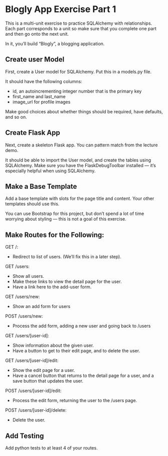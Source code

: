 # Blogly App Exercise Part 1
This is a multi-unit exercise to practice SQLAlchemy with relationships. Each part corresponds to a unit so make sure that you complete one part and then go onto the next unit.

In it, you’ll build “Blogly”, a blogging application.

## Create user Model
First, create a User model for SQLAlchemy. Put this in a models.py file.

It should have the following columns:
- id, an autoincrementing integer number that is the primary key
- first_name and last_name
- image_url for profile images

Make good choices about whether things should be required, have defaults, and so on.

## Create Flask App
Next, create a skeleton Flask app. You can pattern match from the lecture demo.

It should be able to import the User model, and create the tables using SQLAlchemy. Make sure you have the FlaskDebugToolbar installed — it’s especially helpful when using SQLAlchemy.

## Make a Base Template
Add a base template with slots for the page title and content. Your other templates should use this.

You can use Bootstrap for this project, but don’t spend a lot of time worrying about styling — this is not a goal of this exercise.

## Make Routes for the Following:
GET /:
- Redirect to list of users. (We’ll fix this in a later step).

GET /users:
- Show all users.
- Make these links to view the detail page for the user.
- Have a link here to the add-user form.

GET /users/new:
- Show an add form for users

POST /users/new:
- Process the add form, adding a new user and going back to /users

GET /users/[user-id]:
- Show information about the given user.
- Have a button to get to their edit page, and to delete the user.

GET /users/[user-id]/edit:
- Show the edit page for a user.
- Have a cancel button that returns to the detail page for a user, and a save button that updates the user.

POST /users/[user-id]/edit:
- Process the edit form, returning the user to the /users page.

POST /users/[user-id]/delete:
- Delete the user.

## Add Testing
Add python tests to at least 4 of your routes.